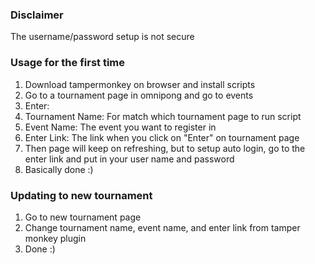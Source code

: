 ### Disclaimer
The username/password setup is not secure

### Usage for the first time
1. Download tampermonkey on browser and install scripts
1. Go to a tournament page in omnipong and go to events
1. Enter:
11. Tournament Name: For match which tournament page to run script
11. Event Name: The event you want to register in
11. Enter Link: The link when you click on "Enter" on tournament page
1. Then page will keep on refreshing, but to setup auto login, go to the enter link and put in your user name and password
1. Basically done :)


### Updating to new tournament
1. Go to new tournament page
1. Change tournament name, event name, and enter link from tamper monkey plugin
1. Done :)